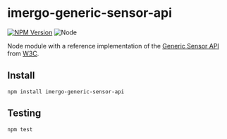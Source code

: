 imergo-generic-sensor-api
=========================

[![NPM Version][npm-image]][npm-url]
![Node][node-version]

Node module with a reference implementation of the 
[Generic Sensor API][generic-sensor-api] from [W3C][w3c].

## Install

```console
npm install imergo-generic-sensor-api
```

## Testing

```console
npm test
```

[generic-sensor-api]: https://w3c.github.io/sensors/
[w3c]: https://www.w3.org/
[node-version]: https://img.shields.io/badge/node-6.9.1-orange.svg?style=flat-square
[npm-image]: https://img.shields.io/badge/npm-0.1.0-blue.svg?style=flat-square
[npm-url]: https://www.npmjs.com/package/imergo-generic-sensor-api

